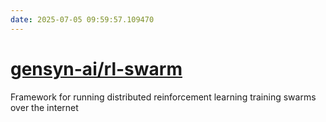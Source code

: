 ```yaml
---
date: 2025-07-05 09:59:57.109470
---
```


# [gensyn-ai/rl-swarm](https://github.com/gensyn-ai/rl-swarm)

Framework for running distributed reinforcement learning training swarms over the internet